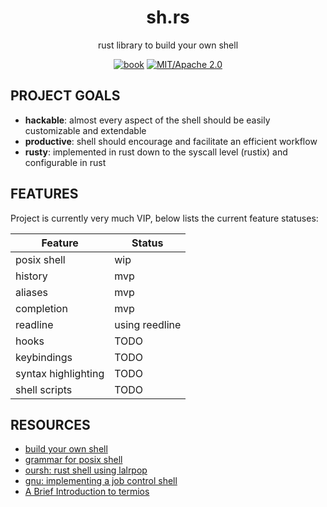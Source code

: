 
<div align="center">

# sh.rs

rust library to build your own shell

[![book](https://img.shields.io/badge/book-website-orange)](#)
[![MIT/Apache 2.0](https://img.shields.io/badge/license-MIT%2FApache-blue.svg)](#)

</div>
<!-- [![build](https://github.com/MrPicklePinosaur/shrs/workflows/Deploy/badge.svg)](https://github.com/MrPicklePinosaur/shrs/actions) -->

## PROJECT GOALS

- **hackable**: almost every aspect of the shell should be easily customizable and extendable
- **productive**: shell should encourage and facilitate an efficient workflow
- **rusty**: implemented in rust down to the syscall level (rustix) and configurable in rust

## FEATURES

Project is currently very much VIP, below lists the current feature statuses:

| Feature | Status |
| --- | --- |
| posix shell | wip |
| history | mvp |
| aliases | mvp |
| completion | mvp |
| readline | using reedline |
| hooks | TODO |
| keybindings | TODO |
| syntax highlighting | TODO |
| shell scripts | TODO |

## RESOURCES

- [build your own shell](https://github.com/tokenrove/build-your-own-shell)
- [grammar for posix shell](https://pubs.opengroup.org/onlinepubs/9699919799/utilities/V3_chap02.html#tag_18_10)
- [oursh: rust shell using lalrpop](https://github.com/nixpulvis/oursh)
- [gnu: implementing a job control shell](https://www.gnu.org/software/libc/manual/html_node/Implementing-a-Shell.html)
- [A Brief Introduction to termios](https://blog.nelhage.com/2009/12/a-brief-introduction-to-termios/)
